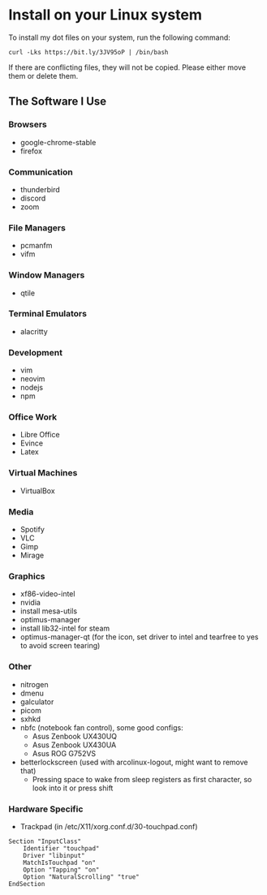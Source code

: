 # Install on your Linux system
To install my dot files on your system, run the following command:

```
curl -Lks https://bit.ly/3JV95oP | /bin/bash
```
If there are conflicting files, they will not be copied. Please either move them or delete them.

## The Software I Use
### Browsers
* google-chrome-stable
* firefox
### Communication
* thunderbird
* discord
* zoom
### File Managers
* pcmanfm
* vifm
### Window Managers
* qtile
### Terminal Emulators
* alacritty
### Development
* vim
* neovim
* nodejs
* npm
### Office Work
* Libre Office
* Evince
* Latex
### Virtual Machines
* VirtualBox
### Media
* Spotify
* VLC
* Gimp
* Mirage
### Graphics
* xf86-video-intel
* nvidia
* install mesa-utils
* optimus-manager
* install lib32-intel for steam
* optimus-manager-qt (for the icon, set driver to intel and tearfree to yes to avoid screen tearing)
### Other
* nitrogen
* dmenu
* galculator
* picom
* sxhkd
* nbfc (notebook fan control), some good configs:
    * Asus Zenbook UX430UQ
    * Asus Zenbook UX430UA
    * Asus ROG G752VS
* betterlockscreen (used with arcolinux-logout, might want to remove that)
    * Pressing space to wake from sleep registers as first character, so look into it or press shift
### Hardware Specific
* Trackpad (in /etc/X11/xorg.conf.d/30-touchpad.conf)
```
Section "InputClass"
    Identifier "touchpad"
    Driver "libinput"
    MatchIsTouchpad "on"
    Option "Tapping" "on"
    Option "NaturalScrolling" "true"
EndSection
```


